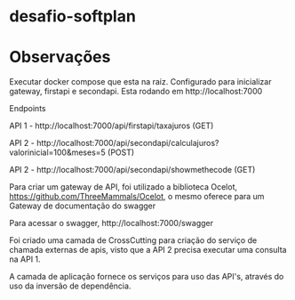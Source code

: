 # desafio-softplan

# Observações

Executar docker compose que esta na raiz. Configurado para inicializar gateway, firstapi e secondapi. Esta rodando em http://localhost:7000

Endpoints

API 1 - http://localhost:7000/api/firstapi/taxajuros (GET)
  
API 2 - http://localhost:7000/api/secondapi/calculajuros?valorinicial=100&meses=5 (POST)

API 2 - http://localhost:7000/api/secondapi/showmethecode (GET)

Para criar um gateway de API, foi utilizado a biblioteca Ocelot, https://github.com/ThreeMammals/Ocelot, o mesmo oferece para um Gateway de documentação do swagger

Para acessar o swagger, http://localhost:7000/swagger

Foi criado uma camada de CrossCutting para criação do serviço de chamada externas de apis, visto que a API 2 precisa executar uma consulta na API 1.

A camada de aplicação fornece os serviços para uso das API's, através do uso da inversão de dependência.
